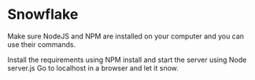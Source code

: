 # Snowflake

Make sure NodeJS and NPM are installed on your computer and you can use their commands.

Install the requirements using NPM install and start the server using Node server.js
Go to localhost in a browser and let it snow.
